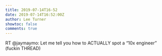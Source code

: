 ```yaml
---
title: 2019-07-14T16-52
date: 2019-07-14T16:52:00Z
author: Lee Turner
showtoc: false
comments: true
---
```


RT @jaymaymo: Let me tell you how to ACTUALLY spot a “10x engineer” (fuckin THREAD)

